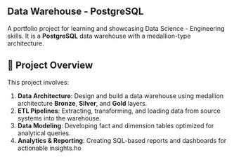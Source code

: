 
## Data Warehouse - PostgreSQL

A portfolio project for learning and showcasing Data Science - Engineering skills.
It is a **PostgreSQL** data warehouse with a medallion-type architecture.

## 📖 Project Overview

This project involves:

1. **Data Architecture**: Design and build a data warehouse using medallion architecture **Bronze**, **Silver**, and **Gold** layers.
2. **ETL Pipelines**: Extracting, transforming, and loading data from source systems into the warehouse.
3. **Data Modeling**: Developing fact and dimension tables optimized for analytical queries.
4. **Analytics & Reporting**: Creating SQL-based reports and dashboards for actionable insights.ho